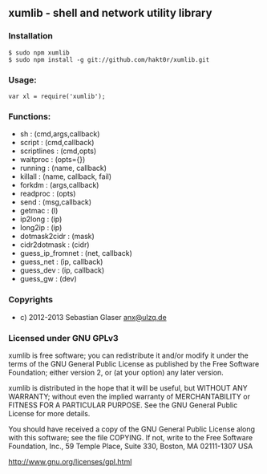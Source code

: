 ## xumlib - shell and network utility library

### Installation
    $ sudo npm xumlib
    $ sudo npm install -g git://github.com/hakt0r/xumlib.git

### Usage:
    var xl = require('xumlib');

### Functions:
  * sh : (cmd,args,callback)
  * script : (cmd,callback)
  * scriptlines : (cmd,opts)
  * waitproc : (opts={})
  * running : (name, callback)
  * killall : (name, callback, fail)
  * forkdm : (args,callback)
  * readproc : (opts)
  * send : (msg,callback)
  * getmac : (l)
  * ip2long : (ip)
  * long2ip : (ip)
  * dotmask2cidr : (mask)
  * cidr2dotmask : (cidr)
  * guess_ip_fromnet : (net, callback)
  * guess_net : (ip, callback)
  * guess_dev : (ip, callback)
  * guess_gw : (dev)

### Copyrights
  * c) 2012-2013 Sebastian Glaser <anx@ulzq.de>

### Licensed under GNU GPLv3

xumlib is free software; you can redistribute it and/or modify
it under the terms of the GNU General Public License as published by
the Free Software Foundation; either version 2, or (at your option)
any later version.

xumlib is distributed in the hope that it will be useful,
but WITHOUT ANY WARRANTY; without even the implied warranty of
MERCHANTABILITY or FITNESS FOR A PARTICULAR PURPOSE.  See the
GNU General Public License for more details.

You should have received a copy of the GNU General Public License
along with this software; see the file COPYING.  If not, write to
the Free Software Foundation, Inc., 59 Temple Place, Suite 330,
Boston, MA 02111-1307 USA

http://www.gnu.org/licenses/gpl.html